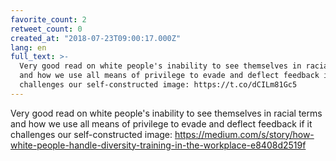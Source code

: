 ```yaml
---
favorite_count: 2
retweet_count: 0
created_at: "2018-07-23T09:00:17.000Z"
lang: en
full_text: >-
  Very good read on white people's inability to see themselves in racial terms
  and how we use all means of privilege to evade and deflect feedback if it
  challenges our self-constructed image: https://t.co/dCILm81Gc5
---
```


Very good read on white people's inability to see themselves in racial terms and
how we use all means of privilege to evade and deflect feedback if it challenges
our self-constructed image:
<https://medium.com/s/story/how-white-people-handle-diversity-training-in-the-workplace-e8408d2519f>
